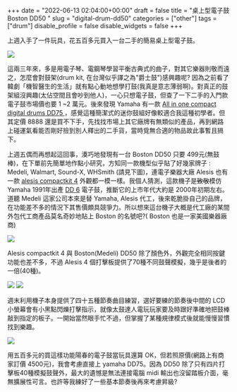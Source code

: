 +++ 
date = "2022-06-13 02:04:00+00:00" 
draft = false 
title = "桌上型電子鼓 Boston DD50 " 
slug = "digital-drum-dd50" 
categories = ["other"] 
tags = ["drum"] 
disable_profile = false 
disable_widgets = false 
+++

上週入手了一件玩具，花五百多元買入一台二手的簡易桌上型電子鼓。

![](https://i.imgur.com/LeKXTwo.jpg)

這兩三年來，多是用電子琴、電鋼琴學習平衡古典式的曲子，對其它樂器則敬而遠之，怎麼會對鼓架(drum kit, 在台灣似乎譯之為"爵士鼓")感興趣呢? 因為之前看了韓劇「機智醫生的生活」就有點心動地想學打鼓(我真是意志薄弱啊)。對真正的鼓架組沒興趣(太佔空間且會吵到他人)，一心只想電子鼓，但查了一下二手的入門款電子鼓市場價也要 1 ~2 萬元。後來發現 Yamaha 有一款 [All in one compact digital drums DD75 ](https://tw.yamaha.com/zh/products/musical_instruments/entertainment/dd-75/index.html)，感覺這種簡潔式的迷你鼓組好像較適合我這種初學者。但其定價 8888 還是買不下手，先找找市場上其它廠牌有無類似的產品，再到網路上碰運氣看能否剛好撿到別人釋出的二手貨，當時覓無合適的物品故此事暫且搹下。

上週五偶而再想起這回事，湊巧地發現有一台 Boston DD50 只要 499元(無鼓棒)，在下單前先簡單地作點小研究，方知同一款機型似乎貼了好幾家牌子 : Medeli, Walmart, Sound-X, WHSmith (請見下圖)，連電子樂器大廠 Alesis 也有一款 [alesis compactkit 4](https://www.alesis.com/products/view/compactkit-4) 外觀都一模一樣。我個人猜測，這款機子是~~致敬~~模仿 Yamaha 1991年出產 [DD 6](https://www.yamaha.com/en/about/innovation/collection/detail/4004/) 電子鼓，推斷它的上市年代大約是 2000年初期左右。道聽 Medeli 這家公司本來是替 Yamaha, Alesis 代工，後來乾脆掛自己的品牌，在功能差不多的情況下其售價頗具競爭力。所以想來這台機子大概是代工廠的某間外包代工商產品莫名奇妙地貼上 Boston 的名號吧?( Boston 也是一家美國樂器廠商)

![](https://i.imgur.com/RSR206M.png)

Alesis compactkit 4 與 Boston(Medeli) DD50 除了顏色外，外觀完全相同按鍵功能也差不多，不過 Alesis  4 個打擊板提供了70種不同鼓聲模擬，幾乎是後者的一倍(40種)。

![](https://i.imgur.com/h0oDv6n.png)
![](https://i.imgur.com/sxn6Vok.png)

週末利用機子本身提供了四十五種節奏曲目練習，選好要練的節奏後中間的 LCD  小螢幕會有小黑點閃爍打擊指示，就像太鼓達人電玩玩家要及時跟好準確地把鼓棒敲到指定的板子。一開始當然眼手忙不過，但掌握了某種規律模式後就能慢慢習慣找到樂趣。

![](https://i.imgur.com/LddfNb3.png)

用五百多元的買這樣功能陽春的電子鼓當玩具還算 OK，但若照原價(網路上有商家訂價 4500元)，我會考慮直接上 yamaha DD75。因為 DD50 除了只有四片打擊板40種模擬鼓聲外，最大的遺憾是無法連接電腦 midi 輸出也沒留踏板介面，毫無擴展性可言。也許等我練好了一些基本節奏後再來考慮昇級?
